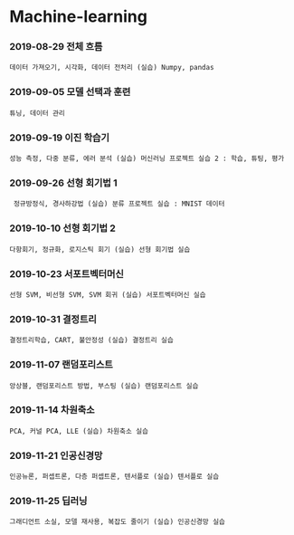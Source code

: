 # Machine-learning

### 2019-08-29 전체 흐름
    데이터 가져오기, 시각화, 데이터 전처리 (실습) Numpy, pandas
### 2019-09-05 모델 선택과 훈련
    튜닝, 데이터 관리
### 2019-09-19 이진 학습기
    성능 측정, 다중 분류, 에러 분석 (실습) 머신러닝 프로젝트 실습 2 : 학습, 튜팅, 평가
### 2019-09-26 선형 회기법 1
     정규방정식, 경사하강법 (실습) 분류 프로젝트 실습 : MNIST 데이터
### 2019-10-10 선형 회기법 2
    다항회기, 정규화, 로지스틱 회기 (실습) 선형 회기법 실습
### 2019-10-23 서포트벡터머신
    선형 SVM, 비선형 SVM, SVM 회귀 (실습) 서포트벡터머신 실습
### 2019-10-31 결정트리
    결정트리학습, CART, 불안정성 (실습) 결정트리 실습
### 2019-11-07 랜덤포리스트
    앙상블, 랜덤포리스트 방법, 부스팅 (실습) 랜덤포리스트 실습
### 2019-11-14 차원축소
    PCA, 커널 PCA, LLE (실습) 차원축소 실습
### 2019-11-21 인공신경망 
    인공뉴론, 퍼셉트론, 다층 퍼셉트론, 텐서플로 (실습) 텐서플로 실습
### 2019-11-25 딥러닝 
    그래디언트 소실, 모델 재사용, 복잡도 줄이기 (실습) 인공신경망 실습